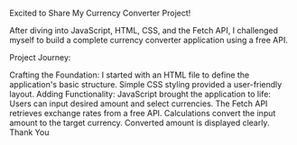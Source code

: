 Excited to Share My Currency Converter Project!

After diving into JavaScript, HTML, CSS, and the Fetch API, I challenged myself to build a complete currency converter application using a free API.

Project Journey:

Crafting the Foundation:
I started with an HTML file to define the application's basic structure.
Simple CSS styling provided a user-friendly layout.
Adding Functionality:
JavaScript brought the application to life:
Users can input desired amount and select currencies.
The Fetch API retrieves exchange rates from a free API.
Calculations convert the input amount to the target currency.
Converted amount is displayed clearly.
Thank You
